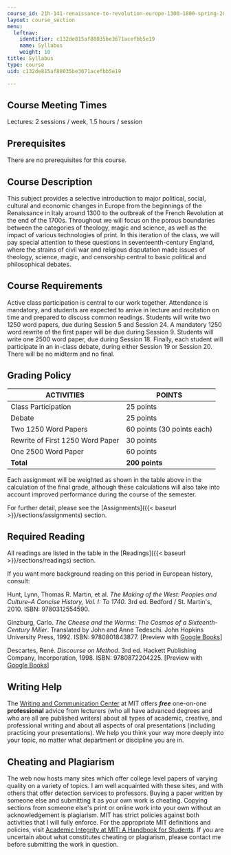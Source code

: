 ```yaml
---
course_id: 21h-141-renaissance-to-revolution-europe-1300-1800-spring-2015
layout: course_section
menu:
  leftnav:
    identifier: c132de815af88035be3671acefbb5e19
    name: Syllabus
    weight: 10
title: Syllabus
type: course
uid: c132de815af88035be3671acefbb5e19

---
```


Course Meeting Times
--------------------

Lectures: 2 sessions / week, 1.5 hours / session

Prerequisites
-------------

There are no prerequisites for this course.

Course Description
------------------

This subject provides a selective introduction to major political, social, cultural and economic changes in Europe from the beginnings of the Renaissance in Italy around 1300 to the outbreak of the French Revolution at the end of the 1700s. Throughout we will focus on the porous boundaries between the categories of theology, magic and science, as well as the impact of various technologies of print. In this iteration of the class, we will pay special attention to these questions in seventeenth-century England, where the strains of civil war and religious disputation made issues of theology, science, magic, and censorship central to basic political and philosophical debates.

Course Requirements
-------------------

Active class participation is central to our work together. Attendance is mandatory, and students are expected to arrive in lecture and recitation on time and prepared to discuss common readings. Students will write two 1250 word papers, due during Session 5 and Session 24. A mandatory 1250 word rewrite of the first paper will be due during Session 9. Students will write one 2500 word paper, due during Session 18. Finally, each student will participate in an in-class debate, during either Session 19 or Session 20. There will be no midterm and no final.

Grading Policy
--------------

| ACTIVITIES | POINTS |
| --- | --- |
| Class Participation | 25 points |
| Debate | 25 points |
| Two 1250 Word Papers | 60 points (30 points each) |
| Rewrite of First 1250 Word Paper | 30 points |
| One 2500 Word Paper | 60 points |
| **Total** | **200 points** 

Each assignment will be weighted as shown in the table above in the calculation of the final grade, although these calculations will also take into account improved performance during the course of the semester.

For further detail, please see the [Assignments]({{< baseurl >}}/sections/assignments) section.

Required Reading
----------------

All readings are listed in the table in the [Readings]({{< baseurl >}}/sections/readings) section.

If you want more background reading on this period in European history, consult:

Hunt, Lynn, Thomas R. Martin, et al. _The Making of the West: Peoples and Culture–A Concise History, Vol. I: To 1740_. 3rd ed. Bedford / St. Martin's, 2010. ISBN: 9780312554590.

Ginzburg, Carlo. _The Cheese and the Worms: The Cosmos of a Sixteenth-Century Miller_. Translated by John and Anne Tedeschi. John Hopkins University Press, 1992. ISBN: 9780801843877. \[Preview with [Google Books](http://books.google.com/books?id=4IUREWq_o3MC&pg=PAfrontcover)\]

Descartes, René. _Discourse on Method_. 3rd ed. Hackett Publishing Company, Incorporation, 1998. ISBN: 9780872204225. \[Preview with [Google Books](http://books.google.com/books?id=URMSbDE9JvgC&pg=PAfrontcover)\]

Writing Help
------------

The [Writing and Communication Center](http://cmsw.mit.edu/writing-and-communication-center/) at MIT offers _**free**_ one-on-one **professional** advice from lecturers (who all have advanced degrees and who are all are published writers) about all types of academic, creative, and professional writing and about all aspects of oral presentations (including practicing your presentations). We help you think your way more deeply into your topic, no matter what department or discipline you are in.

Cheating and Plagiarism
-----------------------

The web now hosts many sites which offer college level papers of varying quality on a variety of topics. I am well acquainted with these sites, and with others that offer detection services to professors. Buying a paper written by someone else and submitting it as your own work is cheating. Copying sections from someone else's print or online work into your own without an acknowledgement is plagiarism. MIT has strict policies against both activities that I will fully enforce. For the appropriate MIT definitions and policies, visit [Academic Integrity at MIT: A Handbook for Students](http://integrity.mit.edu/). If you are uncertain about what constitutes cheating or plagiarism, please contact me before submitting the work in question.
